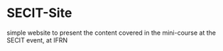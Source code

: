 # SECIT-Site
simple website to present the content covered in the mini-course at the SECIT event, at IFRN

